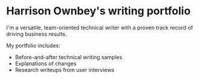# Harrison Ownbey's writing portfolio

I'm a versatile, team-oriented technical writer with a proven track record of driving business results. 

My portfolio includes: 
* Before-and-after technical writing samples
* Explanations of changes
* Research writeups from user interviews
